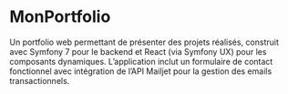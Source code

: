 # MonPortfolio
Un portfolio web permettant de présenter des projets réalisés, construit avec Symfony 7 pour le backend  et React (via Symfony UX) pour les composants dynamiques.   L’application inclut un formulaire de contact fonctionnel avec intégration de l’API Mailjet pour la gestion  des emails transactionnels.
